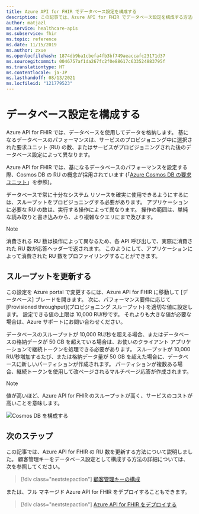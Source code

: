 ```yaml
---
title: Azure API for FHIR でデータベース設定を構成する
description: この記事では、Azure API for FHIR でデータベース設定を構成する方法について説明します
author: matjazl
ms.service: healthcare-apis
ms.subservice: fhir
ms.topic: reference
ms.date: 11/15/2019
ms.author: zxue
ms.openlocfilehash: 1874db9ba1cbefa4fb3bf749aeaccafc23171d37
ms.sourcegitcommit: 0046757af1da267fc2f0e88617c633524883795f
ms.translationtype: HT
ms.contentlocale: ja-JP
ms.lasthandoff: 08/13/2021
ms.locfileid: "121779523"
---
```

# <a name="configure-database-settings"></a>データベース設定を構成する 

Azure API for FHIR では、データベースを使用してデータを格納します。 基になるデータベースのパフォーマンスは、サービスのプロビジョニング中に選択された要求ユニット (RU) の数、またはサービスがプロビジョニングされた後のデータベース設定によって異なります。

Azure API for FHIR では、基になるデータベースのパフォーマンスを設定する際、Cosmos DB の RU の概念が採用されています (「[Azure Cosmos DB の要求ユニット](../../cosmos-db/request-units.md)」を参照)。 

データベースで常に十分なシステム リソースを確実に使用できるようにするには、スループットをプロビジョニングする必要があります。 アプリケーションに必要な RU の数は、実行する操作によって異なります。 操作の範囲は、単純な読み取りと書き込みから、より複雑なクエリにまで及びます。 

> [!NOTE]
> 消費される RU 数は操作によって異なるため、各 API 呼び出しで、実際に消費された RU 数が応答ヘッダーで返されます。 このようにして、アプリケーションによって消費された RU 数をプロファイリングすることができます。

## <a name="update-throughput"></a>スループットを更新する

この設定を Azure portal で変更するには、Azure API for FHIR に移動して [データベース] ブレードを開きます。 次に、パフォーマンス要件に応じて [Provisioned throughput]\(プロビジョニング スループット\) を適切な値に設定します。 設定できる値の上限は 10,000 RU/秒です。 それよりも大きな値が必要な場合は、Azure サポートにお問い合わせください。

データベースのスループットが 10,000 RU/秒を超える場合、またはデータベースの格納データが 50 GB を超えている場合は、お使いのクライアント アプリケーションで継続トークンを処理できる必要があります。 スループットが 10,000 RU/秒増加するたび、または格納データ量が 50 GB を超えた場合に、データベースに新しいパーティションが作成されます。 パーティションが複数ある場合、継続トークンを使用して改ページされるマルチページ応答が作成されます。

> [!NOTE] 
> 値が高いほど、Azure API for FHIR のスループットが高く、サービスのコストが高いことを意味します。

![Cosmos DB を構成する](media/database/database-settings.png)

## <a name="next-steps"></a>次のステップ

この記事では、Azure API for FHIR の RU 数を更新する方法について説明しました。 顧客管理キーをデータベース設定として構成する方法の詳細については、次を参照してください。

>[!div class="nextstepaction"]
>[顧客管理キーの構成](customer-managed-key.md)

または、フル マネージド Azure API for FHIR をデプロイすることもできます。
 
>[!div class="nextstepaction"]
>[Azure API for FHIR をデプロイする](fhir-paas-portal-quickstart.md)